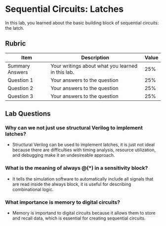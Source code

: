 # Sequential Circuits: Latches

In this lab, you learned about the basic building block of sequential circuits: the latch.

## Rubric

| Item | Description | Value |
| ---- | ----------- | ----- |
| Summary Answers | Your writings about what you learned in this lab. | 25% |
| Question 1 | Your answers to the question | 25% |
| Question 2 | Your answers to the question | 25% |
| Question 3 | Your answers to the question | 25% |

## Lab Questions

###  Why can we not just use structural Verilog to implement latches?
- Structural Verilog can be used to implement latches, it is just not ideal because there are difficulties with timing analysis, resource utilization, and debugging make it an undesireable approach. 
### What is the meaning of always @(*) in a sensitivity block?
- It tells the simulation software to automatically include all signals that are read inside the always block, it is useful for describing combinational logic.
### What importance is memory to digital circuits?
- Memory is importand to digital circuits because it allows them to store and recall data, which is essential for creating sequential circuits.
